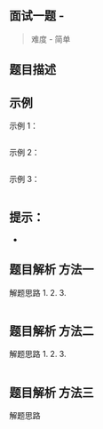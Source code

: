 ## 面试一题 - 

 > 难度 - 简单

## 题目描述
 

## 示例
示例 1：
```markdown

```

示例 2：
```markdown

```

示例 3：
```markdown

```

提示：
- 
- 

## 题目解析 方法一
解题思路
1. 
2. 
3. 

```javascript

```

## 题目解析 方法二
解题思路
1. 
2. 
3. 

```javascript

```
## 题目解析 方法三
解题思路

```javascript

```
